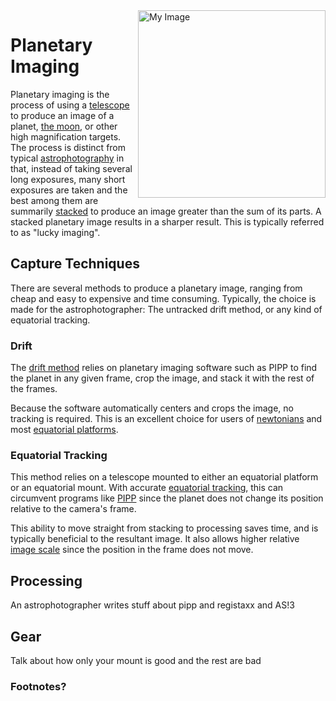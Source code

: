 <img align="right" src="https://t3.gstatic.com/licensed-image?q=tbn:ANd9GcQUNGwc8h9VqUTHCmp-42Ph6G4YbjA6N2sCxtCTjNgkCFuw0Ms5eZMzZDZI9y97Rh2I" alt="My Image" width=300>

# Planetary Imaging

Planetary imaging is the process of using a [telescope](https://) to produce an image of a planet, [the moon](https://), or other high magnification targets. The process is distinct from typical [astrophotography](https://) in that, instead of taking several long exposures, many short exposures are taken and the best among them are summarily [stacked](https://) to produce an image greater than the sum of its parts. A stacked planetary image results in a sharper result. This is typically referred to as "lucky imaging".

## Capture Techniques

There are several methods to produce a planetary image, ranging from cheap and easy to expensive and time consuming. Typically, the choice is made for the astrophotographer: The untracked drift method, or any kind of equatorial tracking.

### Drift

The [drift method](https://) relies on planetary imaging software such as PIPP to find the planet in any given frame, crop the image, and stack it with the rest of the frames.

Because the software automatically centers and crops the image, no tracking is required. This is an excellent choice for users of [newtonians](https://) and most [equatorial platforms](https://).

### Equatorial Tracking

This method relies on a telescope mounted to either an equatorial platform or an equatorial mount. With accurate [equatorial tracking](https://), this can circumvent programs like [PIPP](https://) since the planet does not change its position relative to the camera's frame.

This ability to move straight from stacking to processing saves time, and is typically beneficial to the resultant image. It also allows higher relative [image scale](https://) since the position in the frame does not move.

## Processing

An astrophotographer writes stuff about pipp and registaxx and AS!3

## Gear

Talk about how only your mount is good and the rest are bad

### Footnotes?
